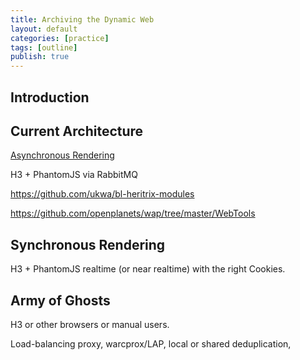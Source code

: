 ```yaml
---
title: Archiving the Dynamic Web
layout: default
categories: [practice]
tags: [outline]
publish: true
---
```


## Introduction ##



## Current Architecture ##

[Asynchronous Rendering](https://raw.github.com/wiki/anjackson/keeping-codes/practice/images/crawler-async.jpeg)

H3 + PhantomJS via RabbitMQ 

https://github.com/ukwa/bl-heritrix-modules

https://github.com/openplanets/wap/tree/master/WebTools


## Synchronous Rendering ##

H3 + PhantomJS realtime (or near realtime) with the right Cookies.


## Army of Ghosts ##

H3 or other browsers or manual users.

Load-balancing proxy, warcprox/LAP, local or shared deduplication,
